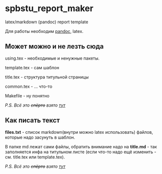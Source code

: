 # spbstu_report_maker
latex/markdown (pandoc) report template


Для работы необходим [pandoc](https://pandoc.org/), latex.

## Может можно и не лезть сюда
using.tex - необходимые и ненужные пакеты.

template.tex - сам шаблон

title.tex - структура титульной страницы

common.tex - ... что-то

Makefile - ну понятно

*P.S. Всё это ~~спёрто~~ взято [тут](https://github.com/droptheplot/spbstu)*

## Как писать текст
**files.txt** - список markdown(внутри можно latex использовать) файлов, которые надо засунуть в шаблон.

В папке md лежат сами файлы, обратить внимание надо на **title.md** - так заполняется инфа на титульном листе (если что-то надо ещё изменить - см. title.tex или template.tex).

*P.S. Всё это ~~спёрто~~ взято [тут](https://github.com/lauritzsh/pandoc-markdown-template/tree/master/report)*
